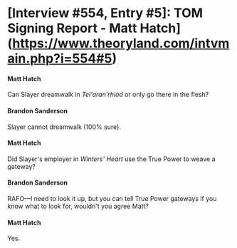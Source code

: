 # [Interview #554, Entry #5]: TOM Signing Report - Matt Hatch](https://www.theoryland.com/intvmain.php?i=554#5)

#### Matt Hatch

Can Slayer dreamwalk in
*Tel'aran'rhiod*
or only go there in the flesh?

#### Brandon Sanderson

Slayer cannot dreamwalk (100% sure).

#### Matt Hatch

Did Slayer's employer in
*Winters' Heart*
use the True Power to weave a gateway?

#### Brandon Sanderson

RAFO—I need to look it up, but you can tell True Power gateways if you know what to look for, wouldn't you agree Matt?

#### Matt Hatch

Yes.

